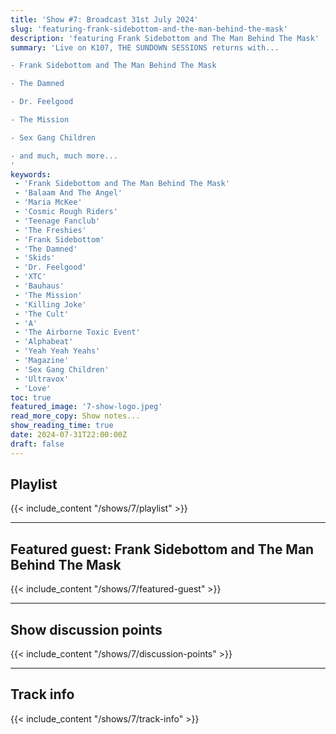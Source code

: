 ```yaml
---
title: 'Show #7: Broadcast 31st July 2024'
slug: 'featuring-frank-sidebottom-and-the-man-behind-the-mask'
description: 'featuring Frank Sidebottom and The Man Behind The Mask'
summary: 'Live on K107, THE SUNDOWN SESSIONS returns with...

- Frank Sidebottom and The Man Behind The Mask

- The Damned

- Dr. Feelgood

- The Mission

- Sex Gang Children

- and much, much more...
'
keywords:
 - 'Frank Sidebottom and The Man Behind The Mask'
 - 'Balaam And The Angel'
 - 'Maria McKee'
 - 'Cosmic Rough Riders'
 - 'Teenage Fanclub'
 - 'The Freshies'
 - 'Frank Sidebottom'
 - 'The Damned'
 - 'Skids'
 - 'Dr. Feelgood'
 - 'XTC'
 - 'Bauhaus'
 - 'The Mission'
 - 'Killing Joke'
 - 'The Cult'
 - 'A'
 - 'The Airborne Toxic Event'
 - 'Alphabeat'
 - 'Yeah Yeah Yeahs'
 - 'Magazine'
 - 'Sex Gang Children'
 - 'Ultravox'
 - 'Love'
toc: true
featured_image: '7-show-logo.jpeg'
read_more_copy: Show notes...
show_reading_time: true
date: 2024-07-31T22:00:00Z
draft: false
---
```


## Playlist
{{< include_content "/shows/7/playlist" >}}

---

## Featured guest: Frank Sidebottom and The Man Behind The Mask
{{< include_content "/shows/7/featured-guest" >}}

---

## Show discussion points
{{< include_content "/shows/7/discussion-points" >}}

---

## Track info
{{< include_content "/shows/7/track-info" >}}

